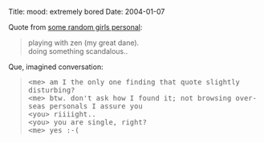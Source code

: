 Title: mood: extremely bored
Date: 2004-01-07

<p>Quote from <a
href='http://personals.fark.com/profile.aspx?bookmark=chPrCA7TLnA%3d'>some
random girls personal</a>:</p>

<blockquote
cite='http://personals.fark.com/profile.aspx?bookmark=chPrCA7TLnA%3d'><p>playing
with zen (my great dane).<br />doing something
scandalous..</p></blockquote>

<p>Que, imagined conversation:</p>

<blockquote>
<p><tt>&lt;me&gt; am I the only one finding that quote slightly
disturbing?<br />
&lt;me&gt; btw. don't ask how I found it; not browsing over-seas
personals I assure you<br />
&lt;you&gt; riiiight..<br />
&lt;you&gt; you are single, right?<br />
&lt;me&gt; yes :-(<br /></tt></p>
</blockquote>